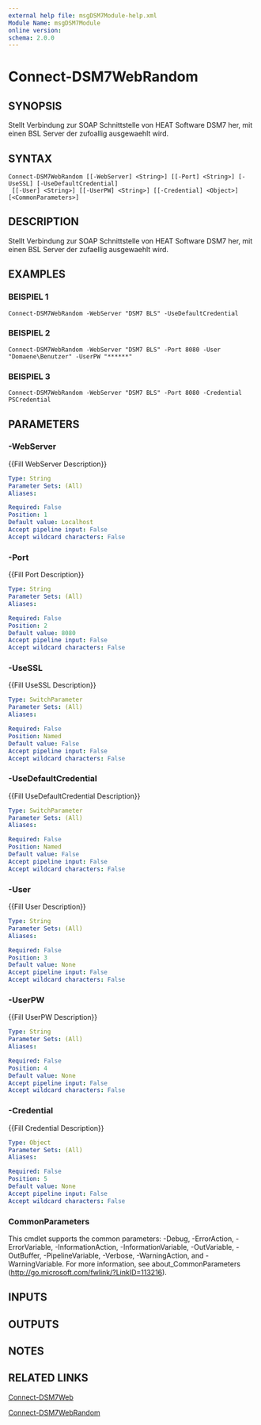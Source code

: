 ```yaml
---
external help file: msgDSM7Module-help.xml
Module Name: msgDSM7Module
online version:
schema: 2.0.0
---
```


# Connect-DSM7WebRandom

## SYNOPSIS
Stellt Verbindung zur SOAP Schnittstelle von HEAT Software DSM7 her, mit einen BSL Server der zufoallig ausgewaehlt wird.

## SYNTAX

```
Connect-DSM7WebRandom [[-WebServer] <String>] [[-Port] <String>] [-UseSSL] [-UseDefaultCredential]
 [[-User] <String>] [[-UserPW] <String>] [[-Credential] <Object>] [<CommonParameters>]
```

## DESCRIPTION
Stellt Verbindung zur SOAP Schnittstelle von HEAT Software DSM7 her, mit einen BSL Server der zufaellig ausgewaehlt wird.

## EXAMPLES

### BEISPIEL 1
```
Connect-DSM7WebRandom -WebServer "DSM7 BLS" -UseDefaultCredential
```

### BEISPIEL 2
```
Connect-DSM7WebRandom -WebServer "DSM7 BLS" -Port 8080 -User "Domaene\Benutzer" -UserPW "******"
```

### BEISPIEL 3
```
Connect-DSM7WebRandom -WebServer "DSM7 BLS" -Port 8080 -Credential PSCredential
```

## PARAMETERS

### -WebServer
{{Fill WebServer Description}}

```yaml
Type: String
Parameter Sets: (All)
Aliases:

Required: False
Position: 1
Default value: Localhost
Accept pipeline input: False
Accept wildcard characters: False
```

### -Port
{{Fill Port Description}}

```yaml
Type: String
Parameter Sets: (All)
Aliases:

Required: False
Position: 2
Default value: 8080
Accept pipeline input: False
Accept wildcard characters: False
```

### -UseSSL
{{Fill UseSSL Description}}

```yaml
Type: SwitchParameter
Parameter Sets: (All)
Aliases:

Required: False
Position: Named
Default value: False
Accept pipeline input: False
Accept wildcard characters: False
```

### -UseDefaultCredential
{{Fill UseDefaultCredential Description}}

```yaml
Type: SwitchParameter
Parameter Sets: (All)
Aliases:

Required: False
Position: Named
Default value: False
Accept pipeline input: False
Accept wildcard characters: False
```

### -User
{{Fill User Description}}

```yaml
Type: String
Parameter Sets: (All)
Aliases:

Required: False
Position: 3
Default value: None
Accept pipeline input: False
Accept wildcard characters: False
```

### -UserPW
{{Fill UserPW Description}}

```yaml
Type: String
Parameter Sets: (All)
Aliases:

Required: False
Position: 4
Default value: None
Accept pipeline input: False
Accept wildcard characters: False
```

### -Credential
{{Fill Credential Description}}

```yaml
Type: Object
Parameter Sets: (All)
Aliases:

Required: False
Position: 5
Default value: None
Accept pipeline input: False
Accept wildcard characters: False
```

### CommonParameters
This cmdlet supports the common parameters: -Debug, -ErrorAction, -ErrorVariable, -InformationAction, -InformationVariable, -OutVariable, -OutBuffer, -PipelineVariable, -Verbose, -WarningAction, and -WarningVariable.
For more information, see about_CommonParameters (http://go.microsoft.com/fwlink/?LinkID=113216).

## INPUTS

## OUTPUTS

## NOTES

## RELATED LINKS

[Connect-DSM7Web]()

[Connect-DSM7WebRandom]()

